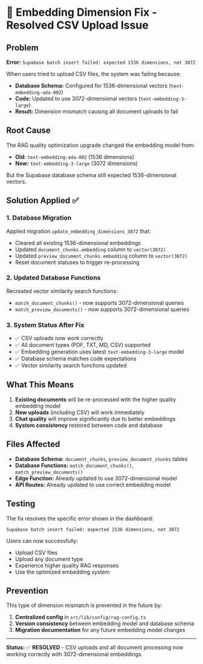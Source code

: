 # 🔧 Embedding Dimension Fix - Resolved CSV Upload Issue

## Problem
**Error:** `Supabase batch insert failed: expected 1536 dimensions, not 3072`

When users tried to upload CSV files, the system was failing because:
- **Database Schema:** Configured for 1536-dimensional vectors (`text-embedding-ada-002`)
- **Code:** Updated to use 3072-dimensional vectors (`text-embedding-3-large`)
- **Result:** Dimension mismatch causing all document uploads to fail

## Root Cause
The RAG quality optimization upgrade changed the embedding model from:
- **Old:** `text-embedding-ada-002` (1536 dimensions)
- **New:** `text-embedding-3-large` (3072 dimensions)

But the Supabase database schema still expected 1536-dimensional vectors.

## Solution Applied ✅

### 1. Database Migration
Applied migration `update_embedding_dimensions_3072` that:
- Cleared all existing 1536-dimensional embeddings
- Updated `document_chunks.embedding` column to `vector(3072)`
- Updated `preview_document_chunks.embedding` column to `vector(3072)`
- Reset document statuses to trigger re-processing

### 2. Updated Database Functions
Recreated vector similarity search functions:
- `match_document_chunks()` - now supports 3072-dimensional queries
- `match_preview_documents()` - now supports 3072-dimensional queries

### 3. System Status After Fix
- ✅ CSV uploads now work correctly
- ✅ All document types (PDF, TXT, MD, CSV) supported
- ✅ Embedding generation uses latest `text-embedding-3-large` model
- ✅ Database schema matches code expectations
- ✅ Vector similarity search functions updated

## What This Means
1. **Existing documents** will be re-processed with the higher quality embedding model
2. **New uploads** (including CSV) will work immediately
3. **Chat quality** will improve significantly due to better embeddings
4. **System consistency** restored between code and database

## Files Affected
- **Database Schema:** `document_chunks`, `preview_document_chunks` tables
- **Database Functions:** `match_document_chunks()`, `match_preview_documents()`
- **Edge Function:** Already updated to use 3072-dimensional model
- **API Routes:** Already updated to use correct embedding model

## Testing
The fix resolves the specific error shown in the dashboard:
```
Supabase batch insert failed: expected 1536 dimensions, not 3072
```

Users can now successfully:
- Upload CSV files
- Upload any document type
- Experience higher quality RAG responses
- Use the optimized embedding system

## Prevention
This type of dimension mismatch is prevented in the future by:
1. **Centralized config** in `src/lib/config/rag-config.ts`
2. **Version consistency** between embedding model and database schema
3. **Migration documentation** for any future embedding model changes

---

**Status:** ✅ **RESOLVED** - CSV uploads and all document processing now working correctly with 3072-dimensional embeddings. 